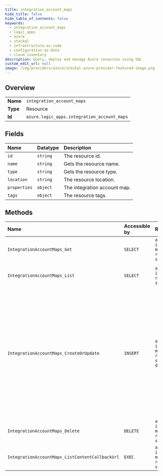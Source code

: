 ```yaml
---
title: integration_account_maps
hide_title: false
hide_table_of_contents: false
keywords:
  - integration_account_maps
  - logic_apps
  - azure    
  - stackql
  - infrastructure-as-code
  - configuration-as-data
  - cloud inventory
description: Query, deploy and manage Azure resources using SQL
custom_edit_url: null
image: /img/providers/azure/stackql-azure-provider-featured-image.png
---
```

  
    

## Overview
<table><tbody>
<tr><td><b>Name</b></td><td><code>integration_account_maps</code></td></tr>
<tr><td><b>Type</b></td><td>Resource</td></tr>
<tr><td><b>Id</b></td><td><code>azure.logic_apps.integration_account_maps</code></td></tr>
</tbody></table>

## Fields
| Name | Datatype | Description |
|:-----|:---------|:------------|
| `id` | `string` | The resource id. |
| `name` | `string` | Gets the resource name. |
| `type` | `string` | Gets the resource type. |
| `location` | `string` | The resource location. |
| `properties` | `object` | The integration account map. |
| `tags` | `object` | The resource tags. |
## Methods
| Name | Accessible by | Required Params | Description |
|:-----|:--------------|:----------------|:------------|
| `IntegrationAccountMaps_Get` | `SELECT` | `api-version, integrationAccountName, mapName, resourceGroupName, subscriptionId` | Gets an integration account map. |
| `IntegrationAccountMaps_List` | `SELECT` | `api-version, integrationAccountName, resourceGroupName, subscriptionId` | Gets a list of integration account maps. |
| `IntegrationAccountMaps_CreateOrUpdate` | `INSERT` | `api-version, integrationAccountName, mapName, resourceGroupName, subscriptionId, data__properties` | Creates or updates an integration account map. If the map is larger than 4 MB, you need to store the map in an Azure blob and use the blob's Shared Access Signature (SAS) URL as the 'contentLink' property value. |
| `IntegrationAccountMaps_Delete` | `DELETE` | `api-version, integrationAccountName, mapName, resourceGroupName, subscriptionId` | Deletes an integration account map. |
| `IntegrationAccountMaps_ListContentCallbackUrl` | `EXEC` | `api-version, integrationAccountName, mapName, resourceGroupName, subscriptionId` | Get the content callback url. |
